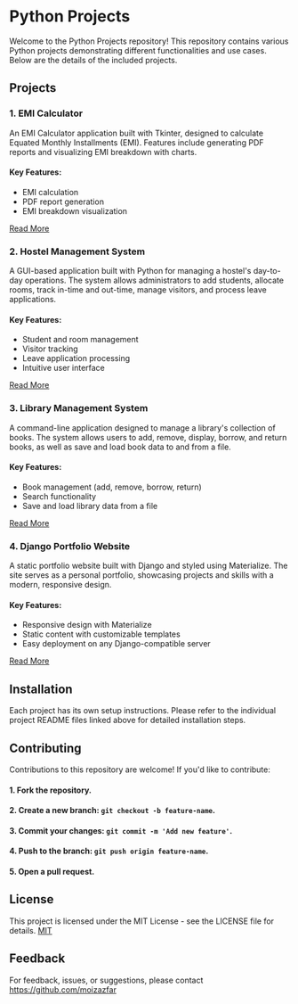 
# Python Projects
Welcome to the Python Projects repository! This repository contains various Python projects demonstrating different functionalities and use cases. Below are the details of the included projects.

## Projects

### 1. EMI Calculator

An EMI Calculator application built with Tkinter, designed to calculate Equated Monthly Installments (EMI). Features include generating PDF reports and visualizing EMI breakdown with charts.

#### Key Features:
- EMI calculation
- PDF report generation
- EMI breakdown visualization

[Read More](https://github.com/moizazfar/Python-Projects/blob/main/EMI%20CALCULATOR/README.md)

### 2. Hostel Management System

A GUI-based application built with Python for managing a hostel's day-to-day operations. The system allows administrators to add students, allocate rooms, track in-time and out-time, manage visitors, and process leave applications.

#### Key Features:
- Student and room management
- Visitor tracking
- Leave application processing
- Intuitive user interface

[Read More](https://github.com/moizazfar/Python-Projects/blob/main/Hostel%20Management%20System/README.md)


### 3. Library Management System

A command-line application designed to manage a library's collection of books. The system allows users to add, remove, display, borrow, and return books, as well as save and load book data to and from a file.

#### Key Features:
- Book management (add, remove, borrow, return)
- Search functionality
- Save and load library data from a file


[Read More](https://github.com/moizazfar/Python-Projects/blob/main/LibraryManagementSystem/README.md)


### 4. Django Portfolio Website

A static portfolio website built with Django and styled using Materialize. The site serves as a personal portfolio, showcasing projects and skills with a modern, responsive design.

#### Key Features:
- Responsive design with Materialize
- Static content with customizable templates
- Easy deployment on any Django-compatible server


[Read More](https://github.com/moizazfar/Python-Projects/blob/main/django_portfolio/README.md)
## Installation

Each project has its own setup instructions. Please refer to the individual project README files linked above for detailed installation steps.
## Contributing

Contributions to this repository are welcome! If you'd like to contribute:

#### 1. Fork the repository.
#### 2. Create a new branch: **`git checkout -b feature-name`**.
#### 3. Commit your changes: **`git commit -m 'Add new feature'`**.
#### 4. Push to the branch: **`git push origin feature-name`**.
#### 5. Open a pull request.

## License

This project is licensed under the MIT License - see the LICENSE file for details. [MIT](https://choosealicense.com/licenses/mit/)


## Feedback

For feedback, issues, or suggestions, please contact https://github.com/moizazfar
